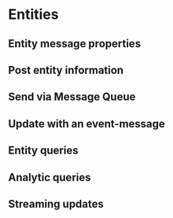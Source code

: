 # Entities
## Entity message properties
## Post entity information
## Send via Message Queue
## Update with an event-message
## Entity queries
## Analytic queries
## Streaming updates
